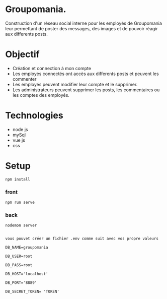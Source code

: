# Groupomania. 
Construction d'un réseau social interne pour les employés de Groupomania leur permettant de poster des messages, des images et de pouvoir réagir aux differents posts.

# Objectif 
* Création et connection à mon compte
* Les employés connectés ont accès aux differents posts et peuvent les commenter
* Les employés peuvent modifier leur compte et le supprimer.
* Les administrateurs peuvent supprimer les posts, les commentaires ou les comptes des employés.

# Technologies
* node js
* mySql
* vue js
* css

# Setup

```
npm install
```

### front

```
npm run serve
```

### back

```
nodemon server


vous pouvet créer un fichier .env comme suit avec vos propre valeurs

DB_NAME=groupomania

DB_USER=root

DB_PASS=root

DB_HOST='localhost'

DB_PORT='8889'

DB_SECRET_TOKEN= 'TOKEN'
```
